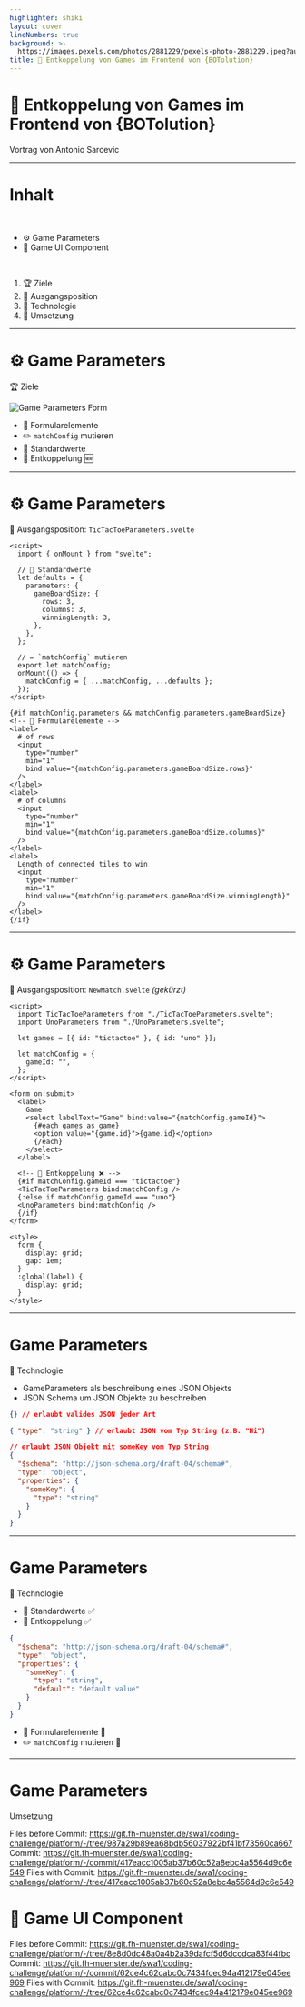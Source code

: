 ```yaml
---
highlighter: shiki
layout: cover
lineNumbers: true
background: >-
  https://images.pexels.com/photos/2881229/pexels-photo-2881229.jpeg?auto=compress&cs=tinysrgb&dpr=2&h=750&w=1260
title: 🔌 Entkoppelung von Games im Frontend von {BOTolution}
---
```


# 🔌 Entkoppelung von Games im Frontend von {BOTolution}

Vortrag von Antonio Sarcevic

<!--
- Willkommen
- Antonio Sarcevic, zuständig für Frontend von {BOTolution}
- im Vortrag: Entkoppelung von Games (mit dazugehörigen Komponenten) im Frontend
-->

---

# Inhalt

<br>

- ⚙️ Game Parameters
- 🎲 Game UI Component

<br>

1. 🏆 Ziele
1. 🏁 Ausgangsposition
1. 🧪 Technologie
1. 🔨 Umsetzung

<!--
- Zwei bereiche Entkoppelt
  - Game Parameters
    - Einstellen von spielspezifischen Parametern beim Erstellen von Matches / Turnieren
    - z.B. TicTacToe: Spielfeld Größe und benötigte Länge zum Sieg.
  - Game UI Component
    - Anzeigen des spielspezifischen Zustands
    - z.B. TicTacToe: Spielfeld mit Kreuzen und Kreisen

- Jeweils Einblick in ...
-->

---

# ⚙️ Game Parameters

🏆 Ziele

<div class="grid grid-cols-2 gap-4">

<img class="mx-auto" src="/parameters.png" alt="Game Parameters Form">

- 📝 Formularelemente
- ✏️ `matchConfig` mutieren
- 🔢 Standardwerte
- 🔌 Entkoppelung 🆕

</div>

<!--
- dynamische Formularelemente für jedes Spiel spezifisch
- Anpassung matchConfig welche zur Initialisierung ans Backend geschickt wird
- Standardwerte für jedes Feld oder sogar Min Max values
- jetzt neu: Entkoppelung von Platform und Spiel
  - Frontend sollte nicht neu gebaut werden für neues Spies
 -->

---

# ⚙️ Game Parameters

🏁 Ausgangsposition: `TicTacToeParameters.svelte`

```html{all|4-13|15-19|23-47}
<script>
  import { onMount } from "svelte";

  // 🔢 Standardwerte
  let defaults = {
    parameters: {
      gameBoardSize: {
        rows: 3,
        columns: 3,
        winningLength: 3,
      },
    },
  };

  // ✏️ `matchConfig` mutieren
  export let matchConfig;
  onMount(() => {
    matchConfig = { ...matchConfig, ...defaults };
  });
</script>

{#if matchConfig.parameters && matchConfig.parameters.gameBoardSize}
<!-- 📝 Formularelemente -->
<label>
  # of rows
  <input
    type="number"
    min="1"
    bind:value="{matchConfig.parameters.gameBoardSize.rows}"
  />
</label>
<label>
  # of columns
  <input
    type="number"
    min="1"
    bind:value="{matchConfig.parameters.gameBoardSize.columns}"
  />
</label>
<label>
  Length of connected tiles to win
  <input
    type="number"
    min="1"
    bind:value="{matchConfig.parameters.gameBoardSize.winningLength}"
  />
</label>
{/if}
```

<!--
- Disclaimer: Code zur veranschaulichung angepasst

- Bisherige Lösung für Game Parameter

- Für jedes Game eine GameIdParameter Komponente die Ziele erfüllt

  - Standardwerte
    - in Variable definiert
  - matchConfig mutieren
    - props durch export
    - anwenden der Defaults onMount
  - Formularelemente
    - Input Felder mit bind: mutieren matchConfig

-->

---

# ⚙️ Game Parameters

🏁 Ausgangsposition: `NewMatch.svelte` _(gekürzt)_

```html{all|22-27}
<script>
  import TicTacToeParameters from "./TicTacToeParameters.svelte";
  import UnoParameters from "./UnoParameters.svelte";

  let games = [{ id: "tictactoe" }, { id: "uno" }];

  let matchConfig = {
    gameId: "",
  };
</script>

<form on:submit>
  <label>
    Game
    <select labelText="Game" bind:value="{matchConfig.gameId}">
      {#each games as game}
      <option value="{game.id}">{game.id}</option>
      {/each}
    </select>
  </label>

  <!-- 🔌 Entkoppelung ❌ -->
  {#if matchConfig.gameId === "tictactoe"}
  <TicTacToeParameters bind:matchConfig />
  {:else if matchConfig.gameId === "uno"}
  <UnoParameters bind:matchConfig />
  {/if}
</form>

<style>
  form {
    display: grid;
    gap: 1em;
  }
  :global(label) {
    display: grid;
  }
</style>
```

<!--
- NewMatch.svelte regelt das erstellen für ein neues Match
- Importiert alle Spiele Parameter Komponenten
  - zeigt abhängig von gewähltem Spiel an
- Entkoppelung nicht gegeben
  - Spiele händisch zu dem wachsendem If/Else Block hinzugefügt werden
 -->

---

# Game Parameters

🧪 Technologie

- GameParameters als beschreibung eines JSON Objekts
- JSON Schema um JSON Objekte zu beschreiben

```json
{} // erlaubt valides JSON jeder Art
```

```json
{ "type": "string" } // erlaubt JSON vom Typ String (z.B. "Hi")
```

```json
// erlaubt JSON Objekt mit someKey vom Typ String
{
  "$schema": "http://json-schema.org/draft-04/schema#",
  "type": "object",
  "properties": {
    "someKey": {
      "type": "string"
    }
  }
}
```

<!--
- Game Parameters als beschreibung eines JSON Objekts
- JSON Schema als Spezifikation von JSON Dokumenten
  - kann z.B. Objekte Beschreiben
  - wird in der Regel zum validieren von JSON Dokumenten genutzt
 -->

---

# Game Parameters

🧪 Technologie

- 🔢 Standardwerte ✅
- 🔌 Entkoppelung ✅

```json
{
  "$schema": "http://json-schema.org/draft-04/schema#",
  "type": "object",
  "properties": {
    "someKey": {
      "type": "string",
      "default": "default value"
    }
  }
}
```

- 📝 Formularelemente 👀
- ✏️ `matchConfig` mutieren 👀

<!--
- Bietet Möglichkeit Default, Min und Max werte anzugeben

- Schema ist JSON an sich
  - Kann entkoppelt von einem beliebigen Endpunkt zur laufzeit geladen werden
 -->

---

# Game Parameters

Umsetzung

Files before Commit: https://git.fh-muenster.de/swa1/coding-challenge/platform/-/tree/987a29b89ea68bdb56037922bf41bf73560ca667
Commit: https://git.fh-muenster.de/swa1/coding-challenge/platform/-/commit/417eacc1005ab37b60c52a8ebc4a5564d9c6e549
Files with Commit: https://git.fh-muenster.de/swa1/coding-challenge/platform/-/tree/417eacc1005ab37b60c52a8ebc4a5564d9c6e549

# 🎲 Game UI Component

Files before Commit: https://git.fh-muenster.de/swa1/coding-challenge/platform/-/tree/8e8d0dc48a0a4b2a39dafcf5d6dccdca83f44fbc
Commit: https://git.fh-muenster.de/swa1/coding-challenge/platform/-/commit/62ce4c62cabc0c7434fcec94a412179e045ee969
Files with Commit: https://git.fh-muenster.de/swa1/coding-challenge/platform/-/tree/62ce4c62cabc0c7434fcec94a412179e045ee969
